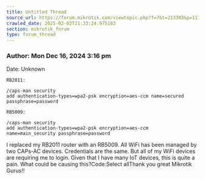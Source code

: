 ```yaml
---
title: Untitled Thread
source_url: https://forum.mikrotik.com/viewtopic.php?f=7&t=213302&p=1115018#p1115018
crawled_date: 2025-02-02T21:33:24.975183
section: mikrotik_forum
type: forum_thread
---
```


### Author: Mon Dec 16, 2024 3:16 pm
Date: Unknown

```
RB2011:

/caps-man security
add authentication-types=wpa2-psk encryption=aes-ccm name=secured passphrase=password

RB5009:

/caps-man security
add authentication-types=wpa2-psk encryption=aes-ccm name=main_security passphrase=password
```

I replaced my RB2011 router with an RB5009. All WiFi has been managed by two CAPs-AC devices. Credentials are the same. But all of my WiFi devices are requiring me to login. Given that I have many IoT devices, this is quite a pain. What could be causing this?Code:Select allThank you great Mikrotik Gurus!!


